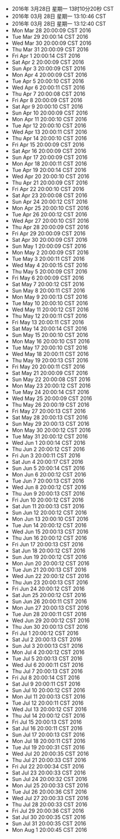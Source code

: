 - 2016年 3月28日 星期一 13时10分20秒 CST
- 2016年 03月 28日 星期一 13:10:46 CST
- 2016年 03月 28日 星期一 13:12:40 CST
- Mon Mar 28 20:00:09 CST 2016
- Tue Mar 29 20:00:14 CST 2016
- Wed Mar 30 20:00:09 CST 2016
- Thu Mar 31 20:00:09 CST 2016
- Fri Apr 1 20:00:14 CST 2016
- Sat Apr 2 20:00:09 CST 2016
- Sun Apr 3 20:00:09 CST 2016
- Mon Apr 4 20:00:09 CST 2016
- Tue Apr 5 20:00:10 CST 2016
- Wed Apr 6 20:00:11 CST 2016
- Thu Apr 7 20:00:08 CST 2016
- Fri Apr 8 20:00:09 CST 2016
- Sat Apr 9 20:00:10 CST 2016
- Sun Apr 10 20:00:09 CST 2016
- Mon Apr 11 20:00:10 CST 2016
- Tue Apr 12 20:00:10 CST 2016
- Wed Apr 13 20:00:11 CST 2016
- Thu Apr 14 20:00:10 CST 2016
- Fri Apr 15 20:00:09 CST 2016
- Sat Apr 16 20:00:09 CST 2016
- Sun Apr 17 20:00:09 CST 2016
- Mon Apr 18 20:00:11 CST 2016
- Tue Apr 19 20:00:14 CST 2016
- Wed Apr 20 20:00:10 CST 2016
- Thu Apr 21 20:00:09 CST 2016
- Fri Apr 22 20:00:10 CST 2016
- Sat Apr 23 20:00:08 CST 2016
- Sun Apr 24 20:00:12 CST 2016
- Mon Apr 25 20:00:10 CST 2016
- Tue Apr 26 20:00:12 CST 2016
- Wed Apr 27 20:00:10 CST 2016
- Thu Apr 28 20:00:09 CST 2016
- Fri Apr 29 20:00:09 CST 2016
- Sat Apr 30 20:00:09 CST 2016
- Sun May 1 20:00:09 CST 2016
- Mon May 2 20:00:09 CST 2016
- Tue May 3 20:00:11 CST 2016
- Wed May 4 20:00:15 CST 2016
- Thu May 5 20:00:09 CST 2016
- Fri May 6 20:00:09 CST 2016
- Sat May 7 20:00:12 CST 2016
- Sun May 8 20:00:11 CST 2016
- Mon May 9 20:00:13 CST 2016
- Tue May 10 20:00:10 CST 2016
- Wed May 11 20:00:12 CST 2016
- Thu May 12 20:00:11 CST 2016
- Fri May 13 20:00:11 CST 2016
- Sat May 14 20:00:14 CST 2016
- Sun May 15 20:00:10 CST 2016
- Mon May 16 20:00:10 CST 2016
- Tue May 17 20:00:10 CST 2016
- Wed May 18 20:00:11 CST 2016
- Thu May 19 20:00:13 CST 2016
- Fri May 20 20:00:11 CST 2016
- Sat May 21 20:00:09 CST 2016
- Sun May 22 20:00:08 CST 2016
- Mon May 23 20:00:12 CST 2016
- Tue May 24 20:00:14 CST 2016
- Wed May 25 20:00:09 CST 2016
- Thu May 26 20:00:19 CST 2016
- Fri May 27 20:00:13 CST 2016
- Sat May 28 20:00:13 CST 2016
- Sun May 29 20:00:13 CST 2016
- Mon May 30 20:00:12 CST 2016
- Tue May 31 20:00:12 CST 2016
- Wed Jun 1 20:00:14 CST 2016
- Thu Jun 2 20:00:12 CST 2016
- Fri Jun 3 20:00:11 CST 2016
- Sat Jun 4 20:00:17 CST 2016
- Sun Jun 5 20:00:14 CST 2016
- Mon Jun 6 20:00:12 CST 2016
- Tue Jun 7 20:00:13 CST 2016
- Wed Jun 8 20:00:12 CST 2016
- Thu Jun 9 20:00:13 CST 2016
- Fri Jun 10 20:00:12 CST 2016
- Sat Jun 11 20:00:13 CST 2016
- Sun Jun 12 20:00:12 CST 2016
- Mon Jun 13 20:00:10 CST 2016
- Tue Jun 14 20:00:12 CST 2016
- Wed Jun 15 20:00:13 CST 2016
- Thu Jun 16 20:00:12 CST 2016
- Fri Jun 17 20:00:13 CST 2016
- Sat Jun 18 20:00:12 CST 2016
- Sun Jun 19 20:00:12 CST 2016
- Mon Jun 20 20:00:12 CST 2016
- Tue Jun 21 20:00:13 CST 2016
- Wed Jun 22 20:00:12 CST 2016
- Thu Jun 23 20:00:13 CST 2016
- Fri Jun 24 20:00:12 CST 2016
- Sat Jun 25 20:00:12 CST 2016
- Sun Jun 26 20:00:11 CST 2016
- Mon Jun 27 20:00:13 CST 2016
- Tue Jun 28 20:00:11 CST 2016
- Wed Jun 29 20:00:12 CST 2016
- Thu Jun 30 20:00:13 CST 2016
- Fri Jul 1 20:00:12 CST 2016
- Sat Jul 2 20:00:13 CST 2016
- Sun Jul 3 20:00:13 CST 2016
- Mon Jul 4 20:00:12 CST 2016
- Tue Jul 5 20:00:13 CST 2016
- Wed Jul 6 20:00:11 CST 2016
- Thu Jul 7 20:00:13 CST 2016
- Fri Jul 8 20:00:14 CST 2016
- Sat Jul 9 20:00:11 CST 2016
- Sun Jul 10 20:00:12 CST 2016
- Mon Jul 11 20:00:13 CST 2016
- Tue Jul 12 20:00:11 CST 2016
- Wed Jul 13 20:00:12 CST 2016
- Thu Jul 14 20:00:12 CST 2016
- Fri Jul 15 20:00:13 CST 2016
- Sat Jul 16 20:00:11 CST 2016
- Sun Jul 17 20:00:13 CST 2016
- Mon Jul 18 20:00:11 CST 2016
- Tue Jul 19 20:00:31 CST 2016
- Wed Jul 20 20:00:35 CST 2016
- Thu Jul 21 20:00:33 CST 2016
- Fri Jul 22 20:00:34 CST 2016
- Sat Jul 23 20:00:33 CST 2016
- Sun Jul 24 20:00:32 CST 2016
- Mon Jul 25 20:00:33 CST 2016
- Tue Jul 26 20:00:36 CST 2016
- Wed Jul 27 20:00:33 CST 2016
- Thu Jul 28 20:00:33 CST 2016
- Fri Jul 29 20:00:36 CST 2016
- Sat Jul 30 20:00:35 CST 2016
- Sun Jul 31 20:00:35 CST 2016
- Mon Aug 1 20:00:45 CST 2016
